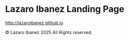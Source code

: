 # Lazaro Ibanez Landing Page

http://lazaroibanez.github.io

© Lazaro Ibanez 2025 All Rights reserved.
